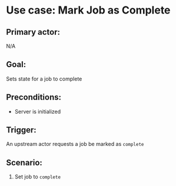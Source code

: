 # Use case: Mark Job as Complete

## Primary actor:

N/A

## Goal:

Sets state for a job to complete

## Preconditions:

* Server is initialized

## Trigger:

An upstream actor requests a job be marked as `complete`

## Scenario:

1) Set job to `complete`